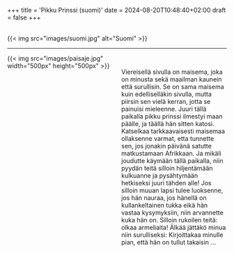 +++
title = 'Pikku Prinssi (suomi)'
date = 2024-08-20T10:48:40+02:00
draft = false
+++

<br/>
{{< img src="images/suomi.jpg" alt="Suomi" >}}

--------------------------------------

<div style="display: flex; align-items: flex-start;">
  <div style="flex: 1; margin-right: 20px;">
    {{< img src="images/paisaje.jpg" width="500px" height="500px" >}}
  </div>
  <div style="flex: 1;">
<br/>

Viereisellä sivulla on maisema, joka on minusta sekä maailman kaunein että surullisin. Se on sama maisema kuin edelliselläkin sivulla, mutta piirsin sen vielä kerran, jotta se painuisi mieleenne. Juuri tällä paikalla pikku prinssi ilmestyi maan päälle, ja täällä hän sitten katosi.
Katselkaa tarkkaavaisesti maisemaa ollaksenne varmat, etta tunnette sen, jos jonakin päivänä satutte matkustamaan Afrikkaan. Ja mikäli joudutte käymään tällä paikalla, niin pyydän teitä silloin hiljentämään kulkuanne ja pysähtymään hetkiseksi juuri tähden alle! Jos silloin muuan lapsi tulee luoksenne, jos hän nauraa, jos hänellä on kullankeltainen tukka eikä hän vastaa kysymyksiin, niin arvannette kuka hän on. Silloin rukoilen teitä: olkaa armeliaita! Älkää jättäkö minua niin surulliseksi: Kirjoittakaa minulle pian, että hän on tullut takaisin ...

 </div>
</div>